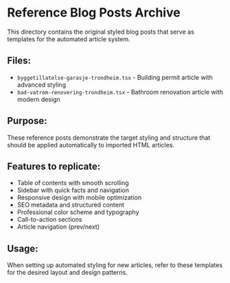 # Reference Blog Posts Archive

This directory contains the original styled blog posts that serve as templates for the automated article system.

## Files:
- `byggetillatelse-garasje-trondheim.tsx` - Building permit article with advanced styling
- `bad-vatrom-renovering-trondheim.tsx` - Bathroom renovation article with modern design

## Purpose:
These reference posts demonstrate the target styling and structure that should be applied automatically to imported HTML articles.

## Features to replicate:
- Table of contents with smooth scrolling
- Sidebar with quick facts and navigation
- Responsive design with mobile optimization
- SEO metadata and structured content
- Professional color scheme and typography
- Call-to-action sections
- Article navigation (prev/next)

## Usage:
When setting up automated styling for new articles, refer to these templates for the desired layout and design patterns.
